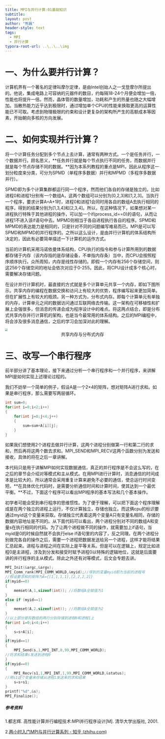 ```yaml
---
title: MPI与并行计算:01基础知识
subtitle: 
layout: post
author: "熊巍"
header-style: text
tags:
  - MPI
  - 并行计算
typora-root-url: ..\..\..\img
---
```


# 一、为什么要并行计算？

计算机界有一个著名的定律叫摩尔定律，是由Intel创始人之一戈登摩尔所提出的。他说，集成电路上可容纳的元器件的数目，约每隔18-24个月便会增加一倍，性能也将提升一倍。然而，晶体管的数量增加，功耗和产生的热量也随之大幅增加。当散热能力近乎达到极限时，通过增加单个CPU的性能来换取更高的运算性能已不可取。考虑到物理极限的约束和设计更复杂的架构所产生的高额成本等因素，开始朝向多核的方向发展。

# 二、如何实现并行计算？

将一个计算任务分配到多个节点上去计算，通常有两种方式。一个是任务并行，一个数据并行。顾名思义，**任务并行就是每个节点执行不同的任务，而数据并行就是每个节点存储不同的数据。**因为本系列教程的重点是MPI，因此从程序这一划分粒度来分类，可分为SPMD（单程序多数据）并行和MPMD（多程序多数据并行）。

SPMD即为多个计算集群都运行同一个程序，然而他们各自的存储是独立的。比如进程0和进程1分别有一个数组A，这两个数组可以分别为[0,2,3]和[1,2,3]。当执行一个程序，要求计算A=A+1时，进程0和进程1会同时用各自的数组A去执行相同的程序，得到的结果分别为[1,3,4]和[2,3,4]。所以，在这种情况下，如果想对某一进程执行特殊于其他进程的操作，可以加一个if(process_id==0)的语句，从而让进程1不进入该if语句中去。MPMD则相当于各自进程执行各自的程序。SPMD和MPMD的表达能力是相同的，只是针对不同的问题编写难易而已。MPI是可以写SPMD和MPMD的并行程序的。之所以这么设计，是由并行计算机的体系结构所决定的，因此有必要简单描述一下计算机的运作方式。

当前的计算机采用冯诺依曼体系结构，CPU执行的指令和参与计算所用到的数据都存储于内存（该内存指的是存储设备，不单指内存条）当中，而CPU会按照程序顺序执行。众所周知，内存是线性存储的。即假一个内存有256个存储空间，则这256个存储空间的地址会依次对应于0-255。因此，将CPU设计成多个核心时，需要解决存储问题。

在设计并行计算机时，最直接的方式就是多个计算单元共享一个内存，即如下图所示。共享内存的编程在数据交换和访问上有较大的优势，程序编写起来更加简单。但在扩展性上有较大的瓶颈。另一种方式为，分布式内存。即每个计算单元有单独的内存，计算单元之间的数据访问通过互联网络去传输。这一架构在可移植性和扩展上会强很多，但消息的传递会成为程序设计中的难点。将这两点结合，即是分布式共享内存并行计算机的架构，也是当今最常用的体系结构。之后的MPI编程中，将会涉及很多消息通信，之后的学习会加深对此的理解。

<img src="2023\07\2023-07-18-001.png" style="zoom: 50%;" />

<center>共享内存与分布式内存</center>

# 三、改写一个串行程序

前半部分讲了基本理论，接下来通过分析一个串行程序和一个并行程序，来讲解MPI是如何实现上述理论过程的。

我们不妨举一个简单的例子，假设A是一个2×4的矩阵，想对矩阵A进行求和。如果是串行程序，那么需要写两层循环。

```cpp
int sum=0; 
for(int i=0;i<2;i++) 
{ 
    for(int j=0;j<4;j++) 
    { 
        sum=sum+A[i][j]; 
    } 
} 
```

如果我们想使用2个进程去做并行计算，这两个进程分别做第一行和第二行的求和，然后再将这两个数去求和。MPI_SEND和MPI_RECV这两个函数分别为发送和接收，具体的将在之后一章讲解。

本代码只是用于讲解MPI如何实现数据通信，真正的并行程序是不会这么写的，在之后的章节会介绍对等模式和主从模式。在用MPI进行计算时，消息通信的时间成本是比较大的，所以通常会采用重复计算来避免不必要的通信，使总运行时间变短。**在具体优化代码时，是需要分析通信时间和计算时间，使其达到一个最优平衡。**不过，下面这个程序可以看出MPI程序的基本写法和几个基本操作。

初学者可能会受到串行程序的思维惯性。为了便于理解，可以把下面这个程序理解成是在两个独立的进程上运行，不仅计算独立，存储也独立。而这俩cpu的标识要通过myid这个变量来获取。存储独立代表着这两个变量A只有变量名相同，存储的数据内容地址是不同的。从下面代码可以看出，两个进程分别对不同的数组A和变量s在执行相同的代码。为了让两个进程做不同的操作，就需要加上if语句，当myid是0的时候自然就不会执行else if语句里的内容了，反之同理。在两个进程分别做完各自的操作之后，需要一个进程把数据发送给另一个进程，这样才能将结果汇总起来。进程与进程之间在实际上是平等关系。但是可以在逻辑上，规定比如进程0是主进程，涉及到分发和接受时赋予进程0以特殊的逻辑地位，这就是后面要讲的并行程序的主从模式。除此之外还有对等模式，后文会专题去讲。

```cpp
MPI_Init(&argc,&argv); 
MPI_Comm_rank(MPI_COMM_WORLD,&myid);//得到的变量myid即为当前的进程号 
//假设要求和的矩阵为A={[1,1,1,1],[2,2,2,2]} 
if(myid==0) 
{ 
    memset(A,1,sizeof(int)); //将数组A全赋值为1 
} 
else if (myid==1) 
{ 
    memset(A,2,sizeof(int)); //将数组A全赋值为2 
} 
//以上部分是将数组的两行分别存储到进程0和进程1上 
for(int i=0;i<4;i++) 
{ 
    s=s+A[i]; 
} 
if(myid==1) 
{ 
    MPI_Send(s,1,MPI_INT,0,99,MPI_COMM_WORLD); 
//将求和结果s发送到进程0 
} 
if(myid==0) 
{ 
    MPI_Recv(s1,1,MPI_INT,1,99,MPI_COMM_WORLD,&status); 
//用s1这个变量来存储从进程1发送来的求和结果 
    s=s+s1; 
} 
printf("%d",&s); 
MPI_Finalize(); 
```

##### 参考资料

1.都志辉. 高性能计算并行编程技术:MPI并行程序设计[M]. 清华大学出版社, 2001.

2.[两小时入门MPI与并行计算系列 - 知乎 (zhihu.com)](https://zhuanlan.zhihu.com/p/355652501)